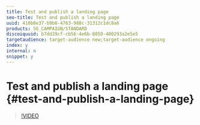 ```yaml
---
title: Test and publish a landing page
seo-title: Test and publish a landing page
uuid: 410b8e37-b9b6-4763-988c-31312c1dc8a6
products: SG_CAMPAIGN/STANDARD
discoiquuid: b7dd29cf-cb56-4e6b-8050-400293a2e5e5
targetaudience: target-audience new;target-audience ongoing
index: y
internal: n
snippet: y
---
```


# Test and publish a landing page {#test-and-publish-a-landing-page}

>[!VIDEO](https://video.tv.adobe.com/v/24092?quality=12)
